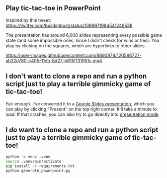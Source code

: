 ## Play tic-tac-toe in PowerPoint

Inspired by this tweet: https://twitter.com/buildsghost/status/1399971984541249538

The presentation has around 6,000 slides representing every possible game state (and some impossible ones, since I didn't check for wins or ties). You play by clicking on the squares, which are hyperlinks to other slides.

https://user-images.githubusercontent.com/8890878/120588727-ab22d780-c405-11eb-8d27-b615f131951c.mp4

## I don't want to clone a repo and run a python script just to play a terrible gimmicky game of tic-tac-toe!
Fair enough. I've converted it to a [Google Slides presentation](https://docs.google.com/presentation/d/1_uKyq2WGYqu_SmXR-XBeGp5swDvSZzj_ovHLKV2NU68/edit?usp=sharing), which you can play by clicking "Present" on the top right corner. It'll take a minute to load. If that crashes, you can also try to go directly into [presentation mode](https://docs.google.com/presentation/d/e/2PACX-1vREYpjJ8uap4is8PEpZm8_9urF91NMOS9I_wB8m_66zNs60WwGlGl0dpd-gG3oLpPdnrJEtIt37o-M0/pub?start=false&loop=false).

## I *do* want to clone a repo and run a python script just to play a terrible gimmicky game of tic-tac-toe!
```bash
python -m venv .venv
source .venv/bin/activate
pip install -r requirements.txt
python generate_powerpoint.py
```

